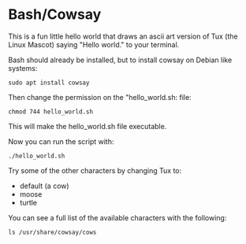 # Bash/Cowsay 

This is a fun little hello world that draws an ascii art version
of Tux (the Linux Mascot) saying "Hello world." to your terminal.
 
Bash should already be installed, but to install cowsay on Debian like systems:

`sudo apt install cowsay`

Then change the permission on the "hello_world.sh: file:

`chmod 744 hello_world.sh`

This will make the hello_world.sh file executable. 

Now you can run the script with:

`./hello_world.sh`

Try some of the other characters by changing Tux to:

- default (a cow)
- moose
- turtle

You can see a full list of the available characters with the following:

`ls /usr/share/cowsay/cows`

